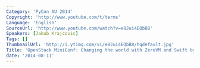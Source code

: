 ```yaml
---
Category: 'PyCon AU 2014'
Copyright: 'http://www.youtube.com/t/terms'
Language: 'English'
SourceUrl: 'http://www.youtube.com/watch?v=e8Jui4EQbB8'
Speakers: [Jakub Krajcovic]
Tags: []
ThumbnailUrl: 'http://i.ytimg.com/vi/e8Jui4EQbB8/hqdefault.jpg'
Title: 'OpenStack MiniConf: Changing the world with ZeroVM and Swift by Jakub Krajcovic'
date: '2014-08-11'
---
```

